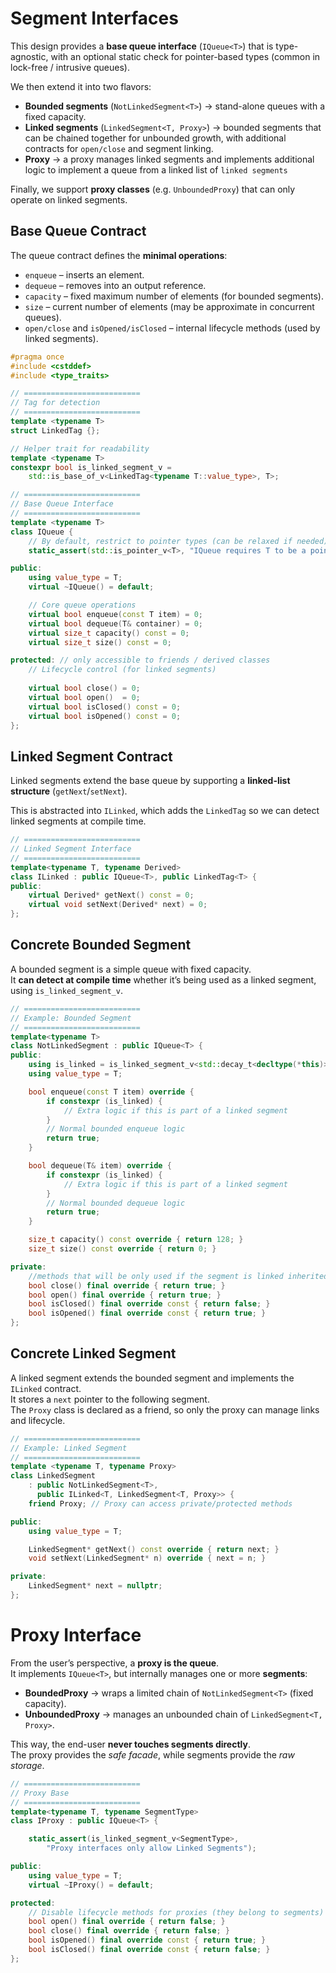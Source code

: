 # Segment Interfaces

This design provides a **base queue interface** (`IQueue<T>`) that is type-agnostic, with an optional static check for pointer-based types (common in lock-free / intrusive queues).  

We then extend it into two flavors:

- **Bounded segments** (`NotLinkedSegment<T>`) → stand-alone queues with a fixed capacity.  
- **Linked segments** (`LinkedSegment<T, Proxy>`) → bounded segments that can be chained together for unbounded growth, with additional contracts for `open/close` and segment linking.
- **Proxy** -> a proxy manages linked segments and implements additional logic to implement a queue from a linked list of `linked segments`

Finally, we support **proxy classes** (e.g. `UnboundedProxy`) that can only operate on linked segments.

## Base Queue Contract

The queue contract defines the **minimal operations**:

- `enqueue` – inserts an element.
- `dequeue` – removes into an output reference.
- `capacity` – fixed maximum number of elements (for bounded segments).
- `size` – current number of elements (may be approximate in concurrent queues).
- `open/close` and `isOpened/isClosed` – internal lifecycle methods (used by linked segments).

```cpp
#pragma once
#include <cstddef>
#include <type_traits>

// ==========================
// Tag for detection
// ==========================
template <typename T>
struct LinkedTag {};

// Helper trait for readability
template <typename T>
constexpr bool is_linked_segment_v =
    std::is_base_of_v<LinkedTag<typename T::value_type>, T>;

// ==========================
// Base Queue Interface
// ==========================
template <typename T>
class IQueue {
    // By default, restrict to pointer types (can be relaxed if needed)
    static_assert(std::is_pointer_v<T>, "IQueue requires T to be a pointer type");

public:
    using value_type = T;
    virtual ~IQueue() = default;

    // Core queue operations
    virtual bool enqueue(const T item) = 0;
    virtual bool dequeue(T& container) = 0;
    virtual size_t capacity() const = 0;
    virtual size_t size() const = 0;

protected: // only accessible to friends / derived classes
    // Lifecycle control (for linked segments)
    
    virtual bool close() = 0;
    virtual bool open()  = 0;
    virtual bool isClosed() const = 0;
    virtual bool isOpened() const = 0;
};
```

## Linked Segment Contract

Linked segments extend the base queue by supporting a **linked-list structure** (`getNext`/`setNext`).

This is abstracted into `ILinked`, which adds the `LinkedTag` so we can detect linked segments at compile time.

```cpp
// ==========================
// Linked Segment Interface
// ==========================
template<typename T, typename Derived>
class ILinked : public IQueue<T>, public LinkedTag<T> {
public:
    virtual Derived* getNext() const = 0;
    virtual void setNext(Derived* next) = 0;
};

```

## Concrete Bounded Segment

A bounded segment is a simple queue with fixed capacity.  
It **can detect at compile time** whether it’s being used as a linked segment, using `is_linked_segment_v`.

```cpp
// ==========================
// Example: Bounded Segment
// ==========================
template<typename T>
class NotLinkedSegment : public IQueue<T> {
public:
	using is_linked = is_linked_segment_v<std::decay_t<decltype(*this)>>;
    using value_type = T;

    bool enqueue(const T item) override {
        if constexpr (is_linked) {
            // Extra logic if this is part of a linked segment
        }
        // Normal bounded enqueue logic
        return true;
    }

    bool dequeue(T& item) override {
        if constexpr (is_linked) {
            // Extra logic if this is part of a linked segment
        }
        // Normal bounded dequeue logic
        return true;
    }

    size_t capacity() const override { return 128; }
    size_t size() const override { return 0; }

private:
	//methods that will be only used if the segment is linked inherited
    bool close() final override { return true; }
    bool open() final override { return true; }
    bool isClosed() final override const { return false; }
    bool isOpened() final override const { return true; }
};

```

## Concrete Linked Segment

A linked segment extends the bounded segment and implements the `ILinked` contract.  
It stores a `next` pointer to the following segment.  
The `Proxy` class is declared as a friend, so only the proxy can manage links and lifecycle.

```cpp
// ==========================
// Example: Linked Segment
// ==========================
template <typename T, typename Proxy>
class LinkedSegment
    : public NotLinkedSegment<T>,
      public ILinked<T, LinkedSegment<T, Proxy>> {
    friend Proxy; // Proxy can access private/protected methods

public:
    using value_type = T;

    LinkedSegment* getNext() const override { return next; }
    void setNext(LinkedSegment* n) override { next = n; }

private:
    LinkedSegment* next = nullptr;
};

```

# Proxy Interface

From the user’s perspective, a **proxy is the queue**.  
It implements `IQueue<T>`, but internally manages one or more **segments**:

- **BoundedProxy** → wraps a limited chain of `NotLinkedSegment<T>` (fixed capacity).
- **UnboundedProxy** → manages an unbounded chain of `LinkedSegment<T, Proxy>`.

This way, the end-user **never touches segments directly**.  
The proxy provides the *safe facade*, while segments provide the *raw storage*.

```cpp
// ==========================
// Proxy Base
// ==========================
template<typename T, typename SegmentType>
class IProxy : public IQueue<T> {

    static_assert(is_linked_segment_v<SegmentType>,
        "Proxy interfaces only allow Linked Segments");

public:
    using value_type = T;
    virtual ~IProxy() = default;

protected:
    // Disable lifecycle methods for proxies (they belong to segments)
    bool open() final override { return false; }
    bool close() final override { return false; }
    bool isOpened() final override const { return true; }
    bool isClosed() final override const { return false; }
};
```




